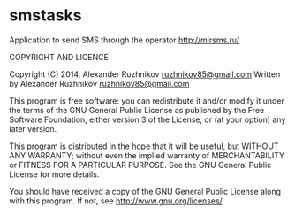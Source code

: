 smstasks
========

Application to send SMS through the operator <http://mirsms.ru/>

COPYRIGHT AND LICENCE

Copyright (C) 2014, Alexander Ruzhnikov <ruzhnikov85@gmail.com>
Written by Alexander Ruzhnikov <ruzhnikov85@gmail.com>

This program is free software: you can redistribute it and/or modify
it under the terms of the GNU General Public License as published by
the Free Software Foundation, either version 3 of the License, or
(at your option) any later version.

This program is distributed in the hope that it will be useful,
but WITHOUT ANY WARRANTY; without even the implied warranty of
MERCHANTABILITY or FITNESS FOR A PARTICULAR PURPOSE. See the
GNU General Public License for more details.

You should have received a copy of the GNU General Public License
along with this program. If not, see <http://www.gnu.org/licenses/>.